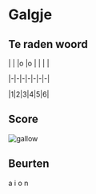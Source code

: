 # Galgje

## Te raden woord

| | |o |o | | | |

|-|-|-|-|-|-|-|

|1|2|3|4|5|6|

## Score
![gallow](./images/4.png)

## Beurten
a
i
o
n